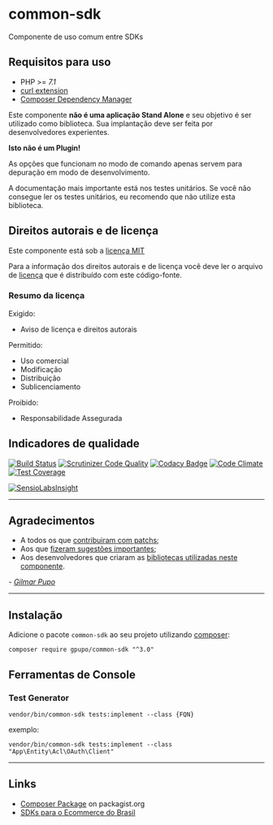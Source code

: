 
<!-- main -->

# common-sdk

Componente de uso comum entre SDKs

<!-- require -->

## Requisitos para uso

* PHP >= *7.1*
* [curl extension](http://php.net/manual/en/intro.curl.php)
* [Composer Dependency Manager](http://getcomposer.org)

Este componente **não é uma aplicação Stand Alone** e seu objetivo é ser utilizado como biblioteca.
Sua implantação deve ser feita por desenvolvedores experientes.

**Isto não é um Plugin!**

As opções que funcionam no modo de comando apenas servem para depuração em modo de
desenvolvimento.

A documentação mais importante está nos testes unitários. Se você não consegue ler os testes unitários, eu recomendo que não utilize esta biblioteca.

<!-- license -->

## Direitos autorais e de licença

Este componente está sob a [licença MIT](https://github.com/gpupo/common-sdk/blob/master/LICENSE)

Para a informação dos direitos autorais e de licença você deve ler o arquivo
de [licença](https://github.com/gpupo/common-sdk/blob/master/LICENSE) que é distribuído com este código-fonte.

### Resumo da licença

Exigido:

- Aviso de licença e direitos autorais

Permitido:

- Uso comercial
- Modificação
- Distribuição
- Sublicenciamento

Proibido:

- Responsabilidade Assegurada

<!-- QA -->

## Indicadores de qualidade

[![Build Status](https://secure.travis-ci.org/gpupo/common-sdk.png?branch=master)](http://travis-ci.org/gpupo/common-sdk)
[![Scrutinizer Code Quality](https://scrutinizer-ci.com/g/gpupo/common-sdk/badges/quality-score.png?b=master)](https://scrutinizer-ci.com/g/gpupo/common-sdk/?branch=master)
[![Codacy Badge](https://www.codacy.com/project/badge/323afbd6d88f4c4dbc4dec27810c70b9)](https://www.codacy.com/app/g/common-sdk)
[![Code Climate](https://codeclimate.com/github/gpupo/common-sdk/badges/gpa.svg)](https://codeclimate.com/github/gpupo/common-sdk)
[![Test Coverage](https://codeclimate.com/github/gpupo/common-sdk/badges/coverage.svg)](https://codeclimate.com/github/gpupo/common-sdk/coverage)


[![SensioLabsInsight](https://insight.sensiolabs.com/projects/97bf5441-1b04-4f1d-a946-c547c61a90f0/big.png)](https://insight.sensiolabs.com/projects/97bf5441-1b04-4f1d-a946-c547c61a90f0)

<!-- thanks -->

---

## Agradecimentos

* A todos os que [contribuiram com patchs](https://github.com/gpupo/common-sdk/contributors);
* Aos que [fizeram sugestões importantes](https://github.com/gpupo/common-sdk/issues);
* Aos desenvolvedores que criaram as [bibliotecas utilizadas neste componente](https://github.com/gpupo/common-sdk/blob/master/Resources/doc/libraries-list.md).

 _- [Gilmar Pupo](https://opensource.gpupo.com/)_

<!-- install -->

---

## Instalação

Adicione o pacote ``common-sdk`` ao seu projeto utilizando [composer](http://getcomposer.org):

    composer require gpupo/common-sdk "^3.0"

<!-- console -->

## Ferramentas de Console

### Test Generator

    vendor/bin/common-sdk tests:implement --class {FQN}

exemplo:

    vendor/bin/common-sdk tests:implement --class "App\Entity\Acl\OAuth\Client"


<!-- links -->

---

## Links

* [Composer Package](https://packagist.org/packages/gpupo/) on packagist.org
* [SDKs para o Ecommerce do Brasil](https://opensource.gpupo.com/common-sdk/)
